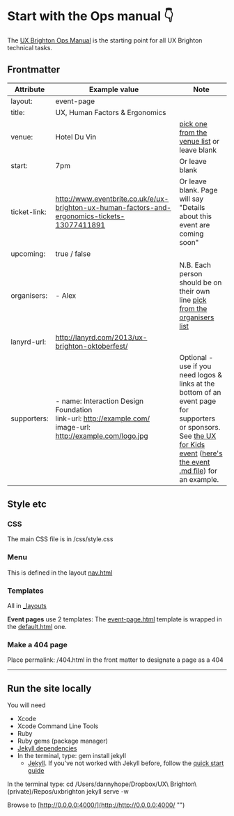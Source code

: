 # Start with the Ops manual 👇

The [UX Brighton Ops Manual](https://docs.google.com/document/d/1t12ZPHP_JP2uj69qeO9Dyljep3zaSu3UpmwLCvR4qdg/edit# ) is the starting point for all UX Brighton technical tasks.

## Frontmatter

| Attribute		| Example value		| Note	|
|----------		|----------		|------		|
| layout:			| event-page |
| title:			| UX, Human Factors & Ergonomics |
| venue: | Hotel Du Vin | [pick one from the venue list](https://github.com/dannyhope/uxbrighton/edit/gh-pages/_includes/venues.html "") or leave blank |
| start: | 7pm | Or leave blank |
| ticket-link: | http://www.eventbrite.co.uk/e/ux-brighton-ux-human-factors-and-ergonomics-tickets-13077411891 |  Or leave blank. Page will say "Details about this event are coming soon"  |
| upcoming: | true / false |    |
| organisers: | - Alex | N.B. Each person should be on their own line [pick from the organisers list](https://github.com/dannyhope/uxbrighton/edit/gh-pages/_includes/organisers.html "") |
| lanyrd-url: | http://lanyrd.com/2013/ux-brighton-oktoberfest/ |
|supporters:|  - name: Interaction Design Foundation<br>link-url: http://example.com/<br>image-url: http://example.com/logo.jpg  | Optional - use if you need logos & links at the bottom of an event page for supporters or sponsors. See [the UX for Kids event](http://uxbrighton.org.uk/UX-for-kids/) ([here's the event .md file](https://github.com/dannyhope/uxbrighton/blob/gh-pages/_posts/2015-03-10-UX-for-kids.md)) for an example.

## Style etc

### CSS

The main CSS file is in /css/style.css

### Menu

This is defined in the layout  [nav.html](https://github.com/dannyhope/uxbrighton/edit/gh-pages/_includes/nav.html "")

### Templates

All in [_layouts](https://github.com/dannyhope/uxbrighton/tree/gh-pages/_layouts "")

**Event pages** use 2 templates: The [event-page.html](https://github.com/dannyhope/uxbrighton/edit/gh-pages/_layouts/event-page.html "") template is wrapped in the [default.html](https://github.com/dannyhope/uxbrighton/edit/gh-pages/_layouts/default.html "") one.

### Make a 404 page

Place permalink: /404.html in the front matter to designate a page as a 404

------

## Run the site locally

You will need

- Xcode 
- Xcode Command Line Tools 
- Ruby
- Ruby gems (package manager)
- [Jekyll dependencies](http://jekyllrb.com/docs/installation/)
- In the terminal, type: gem install jekyll
	-  [Jekyll](http://jekyllrb.com/). If you've not worked with Jekyll before, follow the [quick start guide](http://jekyllrb.com/docs/quickstart/)

In the terminal type:
cd /Users/dannyhope/Dropbox/UX\ Brighton\ \(private\)/Repos/uxbrighton
jekyll serve -w

Browse to [http://0.0.0.0:4000/](http://http://0.0.0.0:4000/ "")
